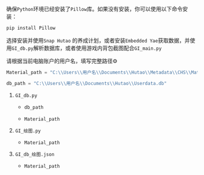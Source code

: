 确保`Python`环境已经安装了`Pillow`库。如果没有安装，你可以使用以下命令安装：

```cmd
pip install Pillow
```

选择安装并使用`Snap Hutao` 的养成计划，或者安装`Embedded Yae`获取数据，并使用`GI_db.py`解析数据库，或者使用游戏内背包截图配合`GI_main.py`

请根据当前电脑账户的用户名，填写完整路径:gear:

```Python
Material_path = "C:\\Users\\用户名\\Documents\\Hutao\\Metadata\\CHS\\Material.json"

db_path = "C:\\Users\\用户名\\Documents\\Hutao\\Userdata.db"
```

1. `GI_db.py`

   - `db_path`

   - `Material_path`

2. `GI_绘图.py`

   - `Material_path`

3. `GI_db_绘图.json`

   - `Material_path`

